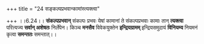 +++
title = "24 सङ्कल्पप्रभवान्कामांस्त्यक्त्वा"

+++
।।6.24।। **संकल्पप्रभवान्** संकल्पः प्रभवः येषां कामानां ते
संकल्पप्रभवाः कामाः तान् **त्यक्त्वा** परित्यज्य **सर्वान् अशेषतः**
निर्लेपेन। किञ्च **मनसैव** विवेकयुक्तेन **इन्द्रियग्रामम्**
इन्द्रियसमुदायं **विनियम्य** नियमनं कृत्वा **समन्ततः** समन्तात्।।
